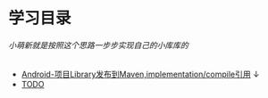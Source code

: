 # 学习目录
###### 小萌新就是按照这个思路一步步实现自己的小库库的
* [Android-项目Library发布到Maven,implementation/compile引用](https://zhuanlan.zhihu.com/p/56586128)
↓
* [TODO]()
